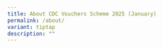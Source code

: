 ```yaml
---
title: About CDC Vouchers Scheme 2025 (January)
permalink: /about/
variant: tiptap
description: ""
---
```

